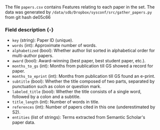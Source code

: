 The file `papers.csv` contains Features relating to each paper in the set.
The data was generated by `/data/sdb/Dropbox/sysconf/src/gather_papers.py` from git hash de05c66


### Field description {-}

  * `key` (string): Paper ID (unique).
  * `words` (int): Approximate number of words.
  * `alphabetized` (bool): Whether author list sorted in alphabetical order for multi-author papers.
  * `award` (bool): Award-winning (best paper, best student paper, etc.).
  * `months_to_gs` (int): Months from publication till GS showed a record for paper.
  * `months_to_eprint` (int): Months from publication till GS found an e-print.
  * `subtitle` (bool): Whether the title composed of two parts, separated by punctuation such as colon or question mark.
  * `labeled_title` (bool): Whether the title consists of a single word, followed by a colon and a subtitle.
  * `title_length` (int): Number of words in title.
  * `references` (int): Number of papers cited in this one (underestimated by S2).
  * `entities` (list of strings): Terms extracted from Semantic Scholar's paper data.
